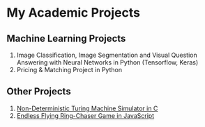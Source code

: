 # My Academic Projects

## Machine Learning Projects
1. Image Classification, Image Segmentation and Visual Question Answering with Neural Networks in Python (Tensorflow, Keras)
2. Pricing & Matching Project in Python
<!-- 
1. [Image Classification, Image Segmentation and Visual Question Answering with Neural Networks with Python (Tensorflow, Keras)]()
2. [Pricing & Matching Project in Python ()](https://github.com/fabio-barbieri/DIA-project-2021-Pricing-and-Matching)
3. [Recommender System for Movie Recommendation in Python]()
4. Data Mining Project on real-world data in Python (cannot be shared due to NDA Contract)
-->

## Other Projects
1. [Non-Deterministic Turing Machine Simulator in C](https://github.com/luca-castellazzi/API_project_2017-2018)
2. [Endless Flying Ring-Chaser Game in JavaScript](https://github.com/luca-castellazzi/Computer-Graphics_project_2020-2021)

<!--
Here are some ideas to get you started:

- 🔭 I’m currently working on ...
- 🌱 I’m currently learning ...
- 👯 I’m looking to collaborate on ...
- 🤔 I’m looking for help with ...
- 💬 Ask me about ...
- 📫 How to reach me: ...
- 😄 Pronouns: ...
- ⚡ Fun fact: ...
-->
